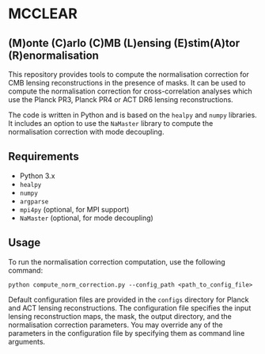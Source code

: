 # MCCLEAR
## (**M**)onte (**C**)arlo (**C**)MB (**L**)ensing (**E**)stim(**A**)tor (**R**)enormalisation

This repository provides tools to compute the normalisation correction for CMB lensing reconstructions in the presence of masks. It can be used to compute the normalisation correction for cross-correlation analyses which use the Planck PR3, Planck PR4 or ACT DR6 lensing reconstructions. 

The code is written in Python and is based on the `healpy` and `numpy` libraries. It includes an option to use the `NaMaster` library to compute the normalisation correction with mode decoupling.

## Requirements

- Python 3.x
- `healpy`
- `numpy`
- `argparse`
- `mpi4py` (optional, for MPI support)
- `NaMaster` (optional, for mode decoupling)

## Usage

To run the normalisation correction computation, use the following command:

```python compute_norm_correction.py --config_path <path_to_config_file>```

Default configuration files are provided in the `configs` directory for Planck and ACT lensing reconstructions. The configuration file specifies the input lensing reconstruction maps, the mask, the output directory, and the normalisation correction parameters. You may override any of the parameters in the configuration file by specifying them as command line arguments.